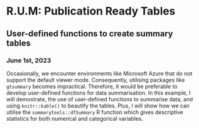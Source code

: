 # R.U.M: Publication Ready Tables

## User-defined functions to create summary tables

### June 1st, 2023

Occasionally, we encounter environments like Microsoft Azure that do not support the default viewer mode. Consequently, utilising packages like `gtsummary` becomes impractical. Therefore, it would be preferable to develop user-defined functions for data summarisation. In this example, I will demostrate, the use of user-defined functions to summarise data, and using `knitr::kable()` to beautify the tables. Plus, I will show how we can utilise the `summarytools::dfSummary` R function which gives descriptive statistics for both numerical and categorical variables.
